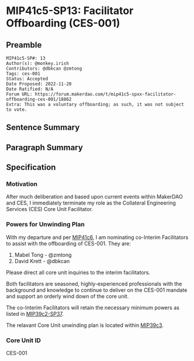 # MIP41c5-SP13: Facilitator Offboarding (CES-001)

## Preamble

```
MIP41c5-SP#: 13
Author(s): @monkey.irish
Contributors: @dbkcan @zmtong
Tags: ces-001
Status: Accepted
Date Proposed: 2022-11-20
Date Ratified: N/A
Forum URL: https://forum.makerdao.com/t/mip41c5-spxx-facilitator-offboarding-ces-001/18862
Extra: This was a voluntary offboarding; as such, it was not subject to vote.
```

## Sentence Summary

## Paragraph Summary

## Specification

### Motivation

After much deliberation and based upon current events within MakerDAO and CES, I immediately terminate my role as the Collateral Engineering Services (CES) Core Unit Facilitator.

### Powers for Unwinding Plan

With my departure and per [MIP41c6](https://mips.makerdao.com/mips/details/MIP41#MIP41c6), I am nominating co-Interim Facilitators to assist with the offboarding of CES-001. They are:

1. Mabel Tong - @zmtong
2. David Krett - @dbkcan

Please direct all core unit inquiries to the interim facilitators.

Both facilitators are seasoned, highly-experienced professionals with the background and knowledge to continue to deliver on the CES-001 mandate and support an orderly wind down of the core unit.

The co-Interim Facilitators will retain the necessary minimum powers as listed in [MIP39c2-SP37](https://forum.makerdao.com/t/mip39c2-sp37-modifying-collateral-engineering-services-core-unit-mandate-ces-001/17751).

The relavant Core Unit unwinding plan is located within [MIP39c3](https://forum.makerdao.com/t/mip39c3-spxx-core-unit-offboarding-ces-001/18863).

### Core Unit ID

CES-001

